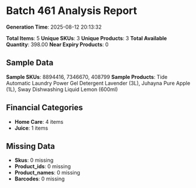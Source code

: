 # Batch 461 Analysis Report

**Generation Time**: 2025-08-12 20:13:32

**Total Items**: 5
**Unique SKUs**: 3
**Unique Products**: 3
**Total Available Quantity**: 398.00
**Near Expiry Products**: 0

## Sample Data
**Sample SKUs**: 8894416, 7346670, 408799
**Sample Products**: Tide Automatic Laundry Power Gel Detergent Lavender (3L), Juhayna Pure Apple (1L), Sway Dishwashing Liquid Lemon (600ml)

## Financial Categories
- **Home Care**: 4 items
- **Juice**: 1 items

## Missing Data
- **Skus**: 0 missing
- **Product_ids**: 0 missing
- **Product_names**: 0 missing
- **Barcodes**: 0 missing
